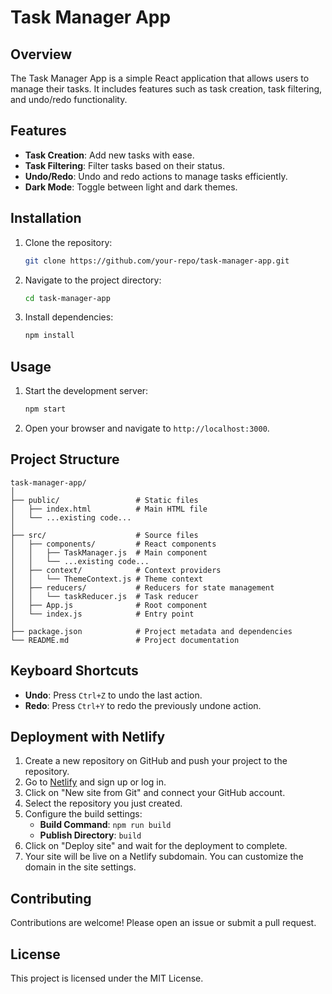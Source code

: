 # Task Manager App

## Overview
The Task Manager App is a simple React application that allows users to manage their tasks. It includes features such as task creation, task filtering, and undo/redo functionality.

## Features
- **Task Creation**: Add new tasks with ease.
- **Task Filtering**: Filter tasks based on their status.
- **Undo/Redo**: Undo and redo actions to manage tasks efficiently.
- **Dark Mode**: Toggle between light and dark themes.

## Installation
1. Clone the repository:
   ```bash
   git clone https://github.com/your-repo/task-manager-app.git
   ```
2. Navigate to the project directory:
   ```bash
   cd task-manager-app
   ```
3. Install dependencies:
   ```bash
   npm install
   ```

## Usage
1. Start the development server:
   ```bash
   npm start
   ```
2. Open your browser and navigate to `http://localhost:3000`.

## Project Structure
```
task-manager-app/
│
├── public/                 # Static files
│   ├── index.html          # Main HTML file
│   └── ...existing code...
│
├── src/                    # Source files
│   ├── components/         # React components
│   │   ├── TaskManager.js  # Main component
│   │   └── ...existing code...
│   ├── context/            # Context providers
│   │   └── ThemeContext.js # Theme context
│   ├── reducers/           # Reducers for state management
│   │   └── taskReducer.js  # Task reducer
│   ├── App.js              # Root component
│   └── index.js            # Entry point
│
├── package.json            # Project metadata and dependencies
└── README.md               # Project documentation
```

## Keyboard Shortcuts
- **Undo**: Press `Ctrl+Z` to undo the last action.
- **Redo**: Press `Ctrl+Y` to redo the previously undone action.

## Deployment with Netlify
1. Create a new repository on GitHub and push your project to the repository.
2. Go to [Netlify](https://www.netlify.com/) and sign up or log in.
3. Click on "New site from Git" and connect your GitHub account.
4. Select the repository you just created.
5. Configure the build settings:
   - **Build Command**: `npm run build`
   - **Publish Directory**: `build`
6. Click on "Deploy site" and wait for the deployment to complete.
7. Your site will be live on a Netlify subdomain. You can customize the domain in the site settings.

## Contributing
Contributions are welcome! Please open an issue or submit a pull request.

## License
This project is licensed under the MIT License.